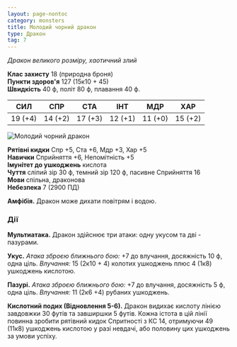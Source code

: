 ```yaml
---
layout: page-nontoc
category: monsters
title: Молодий чорний дракон
type: Дракон
tag: 7
---
```


_Дракон великого розміру, хаотичний злий_

**Клас захисту** 18 (природна броня)    
**Пункти здоров'я** 127 (15к10 + 45)    
**Швидкість** 40 ф, політ 80 ф, плавання 40 ф.

| СИЛ     | СПР     | СТА     | ІНТ     | МДР     | ХАР     |
| ------- | ------- | ------- | ------- | ------- | ------- |
| 19 (+4) | 14 (+2) | 17 (+3) | 12 (+1) | 11 (+0) | 15 (+2) |

![Молодий чорний дракон](https://www.dndbeyond.com/avatars/thumbnails/30782/342/1000/1000/638061959083794306.png)

**Рятівні кидки** Спр +5, Ста +6, Мдр +3, Хар +5    
**Навички** Сприйняття +6, Непомітність +5    
**Імунітет до ушкоджень** кислота    
**Чуття** сліпий зір 30 ф, темний зір 120 ф, пасивне Сприйняття 16    
**Мови** спільна, драконова    
**Небезпека** 7 (2900 ПД)

**Амфібія.** Дракон може дихати повітрям і водою.

### Дії
**Мультиатака.** Дракон здійснює три атаки: одну укусом та дві - пазурами.    

**Укус.** _Атака зброєю ближнього бою:_ +7 до влучання, досяжність 10 ф, одна ціль. _Влучання:_ 15 (2к10 + 4) колотих ушкоджень плюс 4 (1к8) ушкоджень кислотою.    

**Пазурі.** _Атака зброєю ближнього бою:_ +7 до влучання, досяжність 5 ф, одна ціль. _Влучання:_ 11 (2к6 +4) рубаних ушкоджень.    

**Кислотний подих (Відновлення 5-6).** Дракон видихає кислоту лінією завдовжки 30 футів та завширшки 5 футів. Кожна істота в цій лінії повинна зробити рятівний кидок Спритності з КС 14, отримуючи 49 (11к8) ушкоджень кислотою у разі невдачі, або половину цих ушкоджень за умови успіху.
